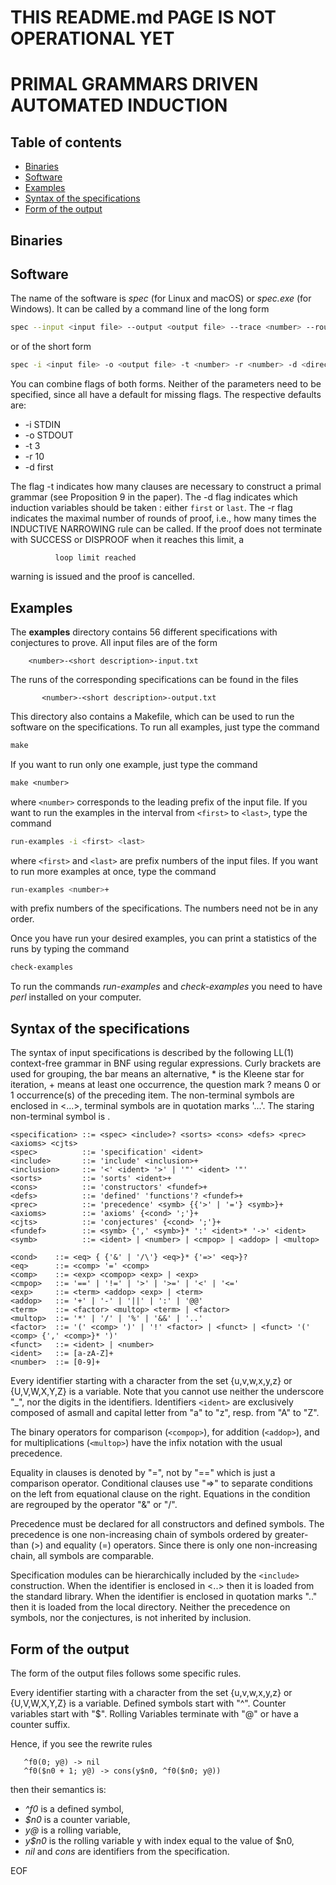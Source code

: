 # THIS README.md PAGE IS NOT OPERATIONAL YET

# PRIMAL GRAMMARS DRIVEN AUTOMATED INDUCTION

## Table of contents

* [Binaries](#binaries)
* [Software](#software)
* [Examples](#examples)
* [Syntax of the specifications](#syntax-of-the-specifications)
* [Form of the output](#form-of-the-output)

## Binaries

## Software

The name  of the software  is *spec* (for  Linux and macOS)  or *spec.exe*
(for Windows). It can be called by a command line of the long form

```bash
spec --input <input file> --output <output file> --trace <number> --rounds <number> --direction <direction>
```
or of the short form

```bash
spec -i <input file> -o <output file> -t <number> -r <number> -d <direction>
```
You can combine flags of both forms. Neither of the parameters need to
be  specified,  since  all  have  a default  for  missing  flags.  The
respective defaults are:

   - -i STDIN
   - -o STDOUT
   - -t 3
   - -r 10
   - -d first

The flag  -t indicates how many  clauses are necessary to  construct a
primal grammar (see Proposition 9 in the paper). The -d flag indicates
which induction variables should be  taken : either `first` or `last`.
The -r flag indicates the maximal number of rounds of proof, i.e., how
many times  the INDUCTIVE NARROWING rule  can be called. If  the proof
does  not terminate  with SUCCESS  or  DISPROOF when  it reaches  this
limit, a

			  loop limit reached

warning is issued and the proof is cancelled.

## Examples

The **examples** directory  contains 56 different specifications with
conjectures to prove. All input files are of the form

		<number>-<short description>-input.txt

The runs of the corresponding specifications can be found in the files

	       <number>-<short description>-output.txt

This directory also contains a Makefile,  which can be used to run the
software on  the specifications.  To run all  examples, just  type the
command

```Makefile
make
```
If you want to run only one example, just type the command

```Makefile
make <number>
```
where `<number>` corresponds to the leading prefix of the input file. If
you want to  run the examples in the interval  from `<first>` to `<last>`,
type the command

```bash
run-examples -i <first> <last>
```
where `<first>` and `<last>` are prefix numbers of the input files. If you
want to run more examples at once, type the command

```bash
run-examples <number>+
```
with prefix numbers of the specifications. The numbers need not be in any order.

Once you have run your desired examples, you can print a statistics of
the runs by typing the command

```bash
check-examples
```
To run  the commands *run-examples*  and *check-examples* you  need to
have *perl* installed on your computer.

## Syntax of the specifications

The syntax of input specifications is described by the following LL(1)
context-free grammar in BNF using regular expressions.  Curly brackets
are used for  grouping, the bar means an alternative,  * is the Kleene
star for iteration, + means at least one occurrence, the question mark
?  means 0 or 1 occurrence(s) of the preceding item.  The non-terminal
symbols are enclosed in <...>, terminal symbols are in quotation marks
'...'. The staring non-terminal symbol is <specification>.

	<specification> ::= <spec> <include>? <sorts> <cons> <defs> <prec> <axioms> <cjts>
	<spec>          ::= 'specification' <ident>
	<include>       ::= 'include' <inclusion>+
	<inclusion>     ::= '<' <ident> '>' | '"' <ident> '"'
	<sorts>         ::= 'sorts' <ident>+
	<cons>          ::= 'constructors' <fundef>+
	<defs>          ::= 'defined' 'functions'? <fundef>+
	<prec>          ::= 'precedence' <symb> {{'>' | '='} <symb>}+
	<axioms>        ::= 'axioms' {<cond> ';'}+
	<cjts>          ::= 'conjectures' {<cond> ';'}+
	<fundef>        ::= <symb> {',' <symb>}* ':' <ident>* '->' <ident>
	<symb>          ::= <ident> | <number> | <cmpop> | <addop> | <multop>

	<cond>    ::= <eq> { {'&' | '/\'} <eq>}* {'=>' <eq>}?
	<eq>      ::= <comp> '=' <comp>
	<comp>    ::= <exp> <compop> <exp> | <exp>
	<cmpop>   ::= '==' | '!=' | '>' | '>=' | '<' | '<='
	<exp>     ::= <term> <addop> <exp> | <term>
	<addop>   ::= '+' | '-' | '||' | ':' | '@@'
	<term>    ::= <factor> <multop> <term> | <factor>
	<multop>  ::= '*' | '/' | '%' | '&&' | '..'
	<factor>  ::= '(' <comp> ')' | '!' <factor> | <funct> | <funct> '(' <comp> {',' <comp>}* ')'
	<funct>   ::= <ident> | <number>
	<ident>   ::= [a-zA-Z]+
	<number>  ::= [0-9]+

Every identifier starting with a  character from the set {u,v,w,x,y,z}
or {U,V,W,X,Y,Z} is  a variable. Note that you cannot  use neither the
underscore "_", nor the digits in the identifiers. Identifiers `<ident>`
are exclusively composed of asmall and capital letter from "a" to "z",
resp. from "A" to "Z".

The  binary  operators  for   comparison  (`<compop>`),  for  addition
(`<addop>`),  and  for  multiplications (`<multop>`)  have  the  infix
notation with the usual precedence.

Equality in  clauses is denoted  by "=", not by  "==" which is  just a
comparison  operator.   Conditional  clauses   use  "=>"  to  separate
conditions on the left from  equational clause on the right. Equations
in the condition are regrouped by the operator "&" or "/\".

Precedence  must   be  declared  for  all   constructors  and  defined
symbols. The precedence is one non-increasing chain of symbols ordered
by greater-than  (>) and equality  (=) operators. Since there  is only
one non-increasing chain, all symbols are comparable.

Specification   modules  can   be  hierarchically   included  by   the
`<include>`  construction.  When  the identifier  is enclosed  in <..>
then it  is loaded from the  standard library. When the  identifier is
enclosed in  quotation marks ".."   then it  is loaded from  the local
directory. Neither the precedence on  symbols, nor the conjectures, is
not inherited by inclusion.

## Form of the output

The form of the output files follows some specific rules.

Every identifier starting with a  character from the set {u,v,w,x,y,z}
or  {U,V,W,X,Y,Z}  is a  variable.  Defined  symbols start  with  "^".
Counter variables start with "$". Rolling Variables terminate with "@"
or have a counter suffix.

Hence, if you see the rewrite rules

       ^f0(0; y@) -> nil
       ^f0($n0 + 1; y@) -> cons(y$n0, ^f0($n0; y@))

then their semantics is:

   - *^f0* is a defined symbol,
   - *$n0* is a counter variable,
   - *y@* is a rolling variable,
   - *y$n0* is the rolling variable y with index equal to the value of $n0,
   - *nil* and *cons* are identifiers from the specification.

EOF
